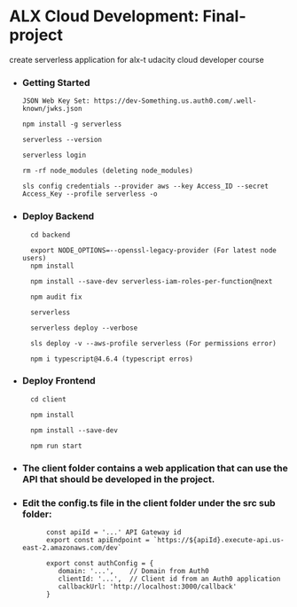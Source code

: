 # ALX Cloud Development:  Final-project
 create serverless application for alx-t udacity cloud developer course
- ### Getting Started

      JSON Web Key Set: https://dev-Something.us.auth0.com/.well-known/jwks.json

      npm install -g serverless

      serverless --version

      serverless login

      rm -rf node_modules (deleting node_modules)

      sls config credentials --provider aws --key Access_ID --secret Access_Key --profile serverless -o

- ### Deploy Backend

        cd backend
        
        export NODE_OPTIONS=--openssl-legacy-provider (For latest node users)
        npm install

        npm install --save-dev serverless-iam-roles-per-function@next 
        
        npm audit fix

        serverless

        serverless deploy --verbose
        
        sls deploy -v --aws-profile serverless (For permissions error)
        
        npm i typescript@4.6.4 (typescript erros)
        
- ### Deploy Frontend

        cd client
        
        npm install

        npm install --save-dev
        
        npm run start
        
- ### The client folder contains a web application that can use the API that should be developed in the project.

- ### Edit the config.ts file in the client folder under the src sub folder:

            const apiId = '...' API Gateway id
            export const apiEndpoint = `https://${apiId}.execute-api.us-east-2.amazonaws.com/dev`

            export const authConfig = {
               domain: '...',    // Domain from Auth0
               clientId: '...',  // Client id from an Auth0 application
               callbackUrl: 'http://localhost:3000/callback'
            }
